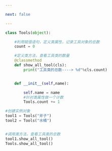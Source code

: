 ```yaml
---

next: false

---
```




<BlogInfo id="946" title="15.类方法" author="白日梦想猿" pv=0 read_times=0 pre_cost_time="0分19秒" category="面向对象的特性" tag_list="['面向对象的特性']" create_time="2020.03.09 14:55:14" update_time="2020.03.09 15:00:12" />

```python
class Tools(object):

    #利用赋值语句，定义类属性，记录工具对象的总数
    count = 0

    #定义类方法，查看工具类的数量
    @classmethod
    def show_all_tool(cls):
        print("工具类的总数----> %d"%cls.count)


    def __init__(self,name):

        self.name = name
        #针对类属性做一个计数
        Tools.count += 1

#创建实例对象
tool1 = Tools("斧子")
tool2 = Tools("水桶")


#调用类方法，查看工具类的总数
tool1.show_all_tool()
Tools.show_all_tool()
```



<ActionBox />
